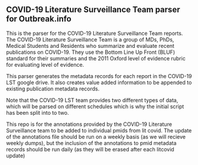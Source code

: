 ## COVID-19 Literature Surveillance Team parser for Outbreak.info

This is the parser for the COVID-19 Literature Surveillance Team reports.  The COVID-19 Literature Surveillance Team is a group of MDs, PhDs, Medical Students and Residents who summarize and evaluate recent publications on COVID-19. They use the Bottom Line Up Front (BLUF) standard for their summaries and the 2011 Oxford level of evidence rubric for evaluating level of evidence.

This parser generates the metadata records for each report in the COVID-19 LST google drive. It also creates value added information to be appended to existing publication metadata records.

Note that the COVID-19 LST team provides two different types of data, which will be parsed on different schedules which is why the initial script has been split into to two.

This repo is for the annotations provided by the COVID-19 Literature Surveillance team to be added to individual pmids from lit covid.  The update of the annotations file should be run on a weekly basis (as we will recieve weekly dumps), but the inclusion of the annotations to pmid metadata records should be run daily (as they will be erased after each litcovid update)
